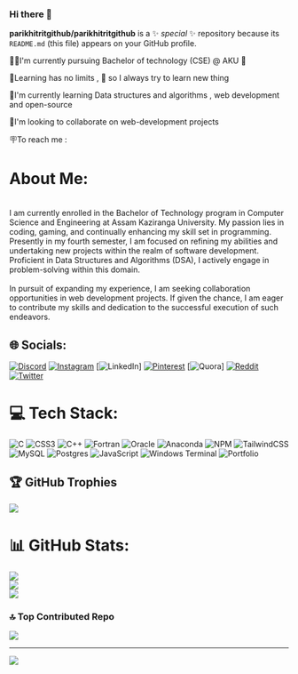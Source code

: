 ### Hi there 👋

**parikhitritgithub/parikhitritgithub** is a ✨ _special_ ✨ repository because its `README.md` (this file) appears on your GitHub profile.

👨‍🎓I'm currently  pursuing Bachelor of technology (CSE) @ AKU 🏫 

💁Learning has no limits , 🙋 so I always try to learn new thing

🙇I'm currently learning  Data structures and algorithms , web development and open-source 

🙆I'm looking to collaborate on web-development projects

🪧To reach me : 

#  About Me:
<br>I am currently enrolled in the Bachelor of Technology program in Computer Science and Engineering at Assam Kaziranga University. My passion lies in coding, gaming, and continually enhancing my skill set in programming. Presently in my fourth semester, I am focused on refining my abilities and undertaking new projects within the realm of software development. Proficient in Data Structures and Algorithms (DSA), I actively engage in problem-solving within this domain.<br><br>In pursuit of expanding my experience, I am seeking collaboration opportunities in web development projects. If given the chance, I am eager to contribute my skills and dedication to the successful execution of such endeavors.


## 🌐 Socials:
[![Discord](https://img.shields.io/badge/Discord-%237289DA.svg?logo=discord&logoColor=white)](https://discord.gg/https://discord.com/invite/bU8juQGa) [![Instagram](https://img.shields.io/badge/Instagram-%23E4405F.svg?logo=Instagram&logoColor=white)](https://instagram.com/________parikshit______) [![LinkedIn](https://img.shields.io/badge/LinkedIn-%230077B5.svg?logo=linkedin&logoColor=white)] [![Pinterest](https://img.shields.io/badge/Pinterest-%23E60023.svg?logo=Pinterest&logoColor=white)](https://pinterest.com/parikhitkurmi) [![Quora](https://img.shields.io/badge/Quora-%23B92B27.svg?logo=Quora&logoColor=white)] [![Reddit](https://img.shields.io/badge/Reddit-%23FF4500.svg?logo=Reddit&logoColor=white)](https://reddit.com/user/u/HairMaximum307) [![Twitter](https://img.shields.io/badge/Twitter-%231DA1F2.svg?logo=Twitter&logoColor=white)](https://twitter.com/@ParikhitKurmi1) 

# 💻 Tech Stack:
![C](https://img.shields.io/badge/c-%2300599C.svg?style=for-the-badge&logo=c&logoColor=white) ![CSS3](https://img.shields.io/badge/css3-%231572B6.svg?style=for-the-badge&logo=css3&logoColor=white) ![C++](https://img.shields.io/badge/c++-%2300599C.svg?style=for-the-badge&logo=c%2B%2B&logoColor=white) ![Fortran](https://img.shields.io/badge/Fortran-%23734F96.svg?style=for-the-badge&logo=fortran&logoColor=white) ![Oracle](https://img.shields.io/badge/Oracle-F80000?style=for-the-badge&logo=oracle&logoColor=white) ![Anaconda](https://img.shields.io/badge/Anaconda-%2344A833.svg?style=for-the-badge&logo=anaconda&logoColor=white) ![NPM](https://img.shields.io/badge/NPM-%23CB3837.svg?style=for-the-badge&logo=npm&logoColor=white) ![TailwindCSS](https://img.shields.io/badge/tailwindcss-%2338B2AC.svg?style=for-the-badge&logo=tailwind-css&logoColor=white) ![MySQL](https://img.shields.io/badge/mysql-%2300000f.svg?style=for-the-badge&logo=mysql&logoColor=white) ![Postgres](https://img.shields.io/badge/postgres-%23316192.svg?style=for-the-badge&logo=postgresql&logoColor=white) ![JavaScript](https://img.shields.io/badge/javascript-%23323330.svg?style=for-the-badge&logo=javascript&logoColor=%23F7DF1E) ![Windows Terminal](https://img.shields.io/badge/Windows%20Terminal-%234D4D4D.svg?style=for-the-badge&logo=windows-terminal&logoColor=white) ![Portfolio](https://img.shields.io/badge/Portfolio-%23000000.svg?style=for-the-badge&logo=firefox&logoColor=#FF7139)

## 🏆 GitHub Trophies
![](https://github-profile-trophy.vercel.app/?username=parikhitritgithub&theme=monokai&no-frame=false&no-bg=true&margin-w=4)


# 📊 GitHub Stats:
![](https://github-readme-stats.vercel.app/api?username=parikhitritgithub&theme=radical&hide_border=false&include_all_commits=true&count_private=false)<br/>
![](https://github-readme-streak-stats.herokuapp.com/?user=parikhitritgithub&theme=radical&hide_border=false)<br/>
![](https://github-readme-stats.vercel.app/api/top-langs/?username=parikhitritgithub&theme=radical&hide_border=false&include_all_commits=true&count_private=false&layout=compact)


### 🔝 Top Contributed Repo
![](https://github-contributor-stats.vercel.app/api?username=parikhitritgithub&limit=5&theme=radical&combine_all_yearly_contributions=true)

---
[![](https://visitcount.itsvg.in/api?id=parikhitritgithub&icon=8&color=11)](https://visitcount.itsvg.in)

<!-- Proudly created with GPRM ( https://gprm.itsvg.in ) -->
